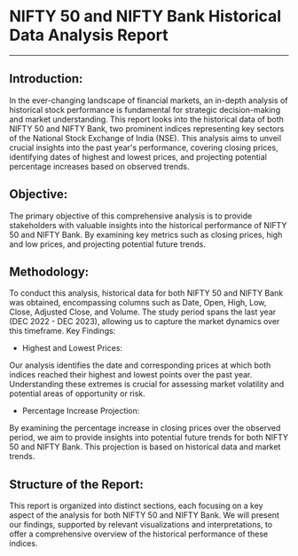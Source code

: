 
# NIFTY 50 and NIFTY Bank Historical Data Analysis Report
---

## Introduction:

In the ever-changing landscape of financial markets, an in-depth analysis of historical stock performance is fundamental for strategic decision-making and market understanding. This report looks into the historical data of both NIFTY 50 and NIFTY Bank, two prominent indices representing key sectors of the National Stock Exchange of India (NSE). This analysis aims to unveil crucial insights into the past year's performance, covering closing prices, identifying dates of highest and lowest prices, and projecting potential percentage increases based on observed trends.

## Objective:

The primary objective of this comprehensive analysis is to provide stakeholders with valuable insights into the historical performance of NIFTY 50 and NIFTY Bank. By examining key metrics such as closing prices, high and low prices, and projecting potential future trends.

## Methodology:

To conduct this analysis, historical data for both NIFTY 50 and NIFTY Bank was obtained, encompassing columns such as Date, Open, High, Low, Close, Adjusted Close, and Volume. The study period spans the last year (DEC 2022 - DEC 2023), allowing us to capture the market dynamics over this timeframe.
Key Findings:

- Highest and Lowest Prices:

Our analysis identifies the date and corresponding prices at which both indices reached their highest and lowest points over the past year. Understanding these extremes is crucial for assessing market volatility and potential areas of opportunity or risk.

- Percentage Increase Projection:

By examining the percentage increase in closing prices over the observed period, we aim to provide insights into potential future trends for both NIFTY 50 and NIFTY Bank. This projection is based on historical data and market trends.

## Structure of the Report:

This report is organized into distinct sections, each focusing on a key aspect of the analysis for both NIFTY 50 and NIFTY Bank. We will present our findings, supported by relevant visualizations and interpretations, to offer a comprehensive overview of the historical performance of these indices.

